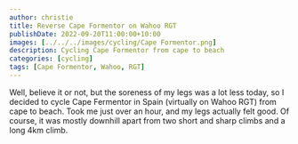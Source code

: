 ```yaml
---
author: christie
title: Reverse Cape Formentor on Wahoo RGT
publishDate: 2022-09-20T11:00:00+10:00
images: [../../../images/cycling/Cape Formentor.png]
description: Cycling Cape Formentor from cape to beach
categories: [cycling]
tags: [Cape Formentor, Wahoo, RGT]
---
```


Well, believe it or not, but the soreness of my legs was a lot less today, so I decided to cycle Cape Fermentor in Spain (virtually on Wahoo RGT) from cape to beach. Took me just over an hour, and my legs actually felt good. Of course, it was mostly downhill apart from two short and sharp climbs and a long 4km climb.
